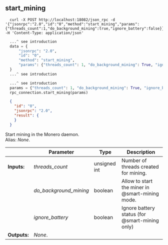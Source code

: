 ## **start_mining**

```shell
  curl -X POST http://localhost:18082/json_rpc -d '{"jsonrpc":"2.0","id":"0","method":"start_mining","params":{"threads_count":1,"do_background_mining":true,"ignore_battery":false}}' -H 'Content-Type: application/json'
```
```python
  ...^ see introduction
  data = {
      "jsonrpc": "2.0",
      "id": "0",
      "method": "start_mining",
      "params": {"threads_count": 1, "do_background_mining": True, "ignore_battery": False},
  }
  ...^ see introduction
```
```py
  ...^ see introduction
  params = {"threads_count": 1, "do_background_mining": True, "ignore_battery": False}
  rpc_connection.start_mining(params)
```
```json
  {
    "id": "0",
    "jsonrpc": "2.0",
    "result": {
    }
  }
```
Start mining in the Monero daemon.  
Alias: *None*.  

|             | Parameter              | Type         | Description
| ---         | ---                    | ---          | ---
|**Inputs:**  | *threads_count*        | unsigned int | Number of threads created for mining.
|             | *do_background_mining* | boolean      | Allow to start the miner in @smart-mining mode.
|             | *ignore_battery*       | boolean      | Ignore battery status (for @smart-mining only)
|**Outputs:** | *None*.                |              |

